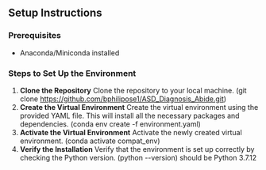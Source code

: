 ## Setup Instructions

### Prerequisites

* Anaconda/Miniconda installed

### Steps to Set Up the Environment

1. **Clone the Repository**
   Clone the repository to your local machine. (git clone https://github.com/bphilipose1/ASD_Diagnosis_Abide.git)
2. **Create the Virtual Environment**
   Create the virtual environment using the provided YAML file. This will install all the necessary packages and dependencies. (conda env create -f environment.yaml)
3. **Activate the Virtual Environment**
   Activate the newly created virtual environment. (conda activate compat_env)
4. **Verify the Installation**
   Verify that the environment is set up correctly by checking the Python version. (python --version) should be Python 3.7.12
